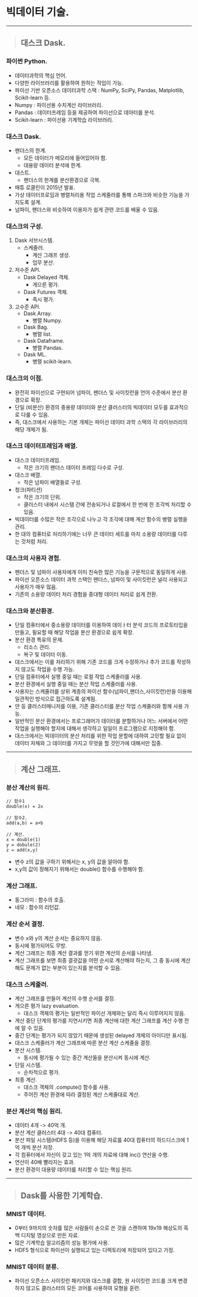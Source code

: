 
# 빅데이터 기술.

--------------------------------------------------------------------------------------------------------------

> ## 대스크 Dask.

### 파이썬 Python.
- 데이터과학의 핵심 언어.
- 다양한 라이브러리를 활용하여 원하는 작업이 가능.
- 파이선 기반 오픈소스 데이터과학 스택 : NumPy, SciPy, Pandas, Matplotlib, Scikit-learn 등.
- Numpy : 파이선용 수치계산 라이브러리.
- Pandas : 데이터프레임 등을 제공하여 파이선으로 데아터를 분석.
- Scikit-learn : 파이선용 기계학습 라이브러리.

### 대스크 Dask.
- 팬더스의 한계.
  - 모든 데이터가 메모리에 들어있어야 함.
  - 대용량 데이터 분석에 한계.
- 대스트.
  - 팬더스의 한계를 분산환경으로 극복.
- 매튜 로클린이 2015년 발표.
- 가상 데이터프로임과 병렬처리용 작업 스케줄러를 통해 스파크와 비슷한 기능을 가지도록 설계.
- 넘파이, 팬더스와 비슷하여 이용자가 쉽게 관련 코드를 배울 수 있음.

### 대스크의 구성.
1. Dask 서브시스템.
   - 스케줄러.
     - 계산 그래프 생성.
     - 업무 분산.
2. 저수준 API.
   - Dask Delayed 객체.
     - 게으른 평가.
   - Dask Futures 객체.
     - 즉시 평가.
3. 고수준 API.
   - Dask Array.
     - 병렬 Numpy.
   - Dask Bag.
     - 병렬 list.
   - Dask Dataframe.
     - 병렬 Pandas.
   - Dask ML.
     - 병렬 scikit-learn.

### 대스크의 이점.
- 완전히 파이선으로 구현되어 넘파이, 팬더스 및 사이킷런을 언어 수준에서 분산 환경으로 확장.
- 단일 (비분산) 환경의 중용량 데이터와 분산 클러스터의 빅데이터 모두를 효과적으로 다룰 수 있음.
- 즉, 대스크에서 사용하는 기본 개체는 파이선 데이터 과학 스택의 각 라이브러리의 해당 개체가 됨.

### 대스크 데이터프레임과 배열.
- 대스크 데이터프레임.
  - 작은 크기의 팬더스 데이터 프레임 다수로 구성.
- 대스크 배열.
  - 작은 넘파이 배열들로 구성.
- 청크(파티션)
  - 작은 크기의 단위.
  - 클러스터 내에서 시스템 간에 전송되거나 로컬에서 한 번에 한 조각씩 처리할 수 있음.
- 빅데이터를 수많은 작은 조각으로 나누고 각 조각에 대해 계산 함수의 병렬 실행을 관리.
- 한 대의 컴퓨터로 처리하기에는 너무 큰 데이터 세트를 마치 소용량 데이터를 다루는 것처럼 처리.

### 대스크의 사용자 경험.
- 팬더스 및 넘파이 사용자에게 이미 친숙한 많은 기능을 구문적으로 동일하게 사용.
- 파이선 오픈소스 데이터 과학 스택인 팬더스, 넘파이 및 사이킷런은 널리 사용되고 사용자가 매우 많음.
- 기존의 소용량 데이터 처리 경험을 중대형 데이터 처리로 쉽게 전환.

### 대스크와 분산환경.
- 단일 컴퓨터에서 중소용량 데이터를 이용하여 데이ㅏ터 분석 코드의 프로토타입을 만들고, 필요할 때 해당 작업을 분산 환경으로 쉽게 확장.
- 분산 환경 특유의 문제.
  - 리소스 관리.
  - 복구 및 데이터 이동.
- 대스크에서는 이를 처리하기 위해 기존 코드를 크게 수정하거나 추가 코드를 작성하지 않고도 작업을 수행 가능.
- 단일 컴퓨터에서 실행 중일 때는 로컬 작업 스케줄러를 사용.
- 분산 환경에서 실행 중일 때는 분산 작업 스케줄러를 사용.
- 사용자는 스케줄러를 상위 계층의 파이선 함수(넘파이,팬더스,사이킷런)만을 이용해 일관적인 방식으로 접근하도록 설계됨.
- 얀 등 클러스터매니저를 이용, 기존 클러스터를 분산 작업 스케줄러와 함께 사용 가능.
- 일반적인 분산 환경에서는 프로그래머가 데이터를 분할하거나 어느 서버에서 어떤 작업을 실행해야 할지에 대해서 생각하고 일일이 프로그램으로 지정해야 함.
- 대스크에서는 빅데이터의 분산 처리를 위한 작업 분할에 대하여 고민할 필요 없이 데이터 자체와 그 데이터를 가지고 무엇을 할 것인가에 대해서만 집중.

--------------------------------------------------------------------------------------------------------------

> ## 계산 그래프.

### 분산 계산의 원리.
    // 함수1
    double(x) = 2x

    // 함수2.
    add(a,b) = a+b

    // 계산.
    x = double(1)
    y = dobule(2)
    z = add(x,y)
- 변수 z의 값을 구하기 위해서는 x, y의 값을 알아야 함.
- x,y의 값이 정해지기 위해서는 double() 함수를 수행해야 함.

### 계산 그래프.
- 동그라미 : 함수의 호출.
- 네모 : 함수의 리턴값.

### 계산 순서 결정.
- 변수 x와 y의 계산 순서는 중요하지 않음.
- 동시에 평가되어도 무방.
- 계산 그래프는 최종 계산 결과를 얻기 위한 계산의 순서를 나타냄.
- 계산 그래프를 보면 최종 결괏값을 어떤 순서로 계산해야 하는지, 그 중 동시에 계산해도 문제가 없는 부분이 있는지를 분석할 수 있음.

### 대스크 스케줄러.
- 계산 그래프를 만들어 계산의 수행 순서를 결정.
- 게으른 평가 lazy evaluation.
  - 대스크 객체의 평가는 일반적인 파이선 개체와는 달리 즉시 이루어지지 않음.
- 계산 중단 단계의 평가를 지연시키면 최종 계산에 대한 계산 그래프를 계산 수행 전에 알 수 있음.
- 중간 단계는 평가가 되지 않았기 때문에 생성된 delayed 개체의 아이디만 표시됨.
- 대스크 스케줄러가 계산 그래프에 따른 분산 계산 스케줄을 결정.
- 분산 시스템.
  - 동시에 평가될 수 있는 중간 계산들을 분산시켜 동시에 계산.
- 단일 시스템.
  - 순차적으로 평가.
- 최종 계산.
  - 대스크 객체의 .compute() 함수를 사용.
  - 주어진 계산 환경에 따라 결정된 계산 스케줄대로 계산.

### 분산 계산의 핵심 원리.
- 데이터 4개 -> 40억 개.
- 분산 계산 클러스터 4대 -> 40대 컴퓨터.
- 분산 파일 시스템(HDFS 등)을 이용해 해당 자료를 40대 컴퓨터의 하드디스크에 1억 개씩 분산 저장.
- 각 컴퓨터에서 자신이 갖고 있는 1억 개의 자료에 대해 inc() 연산을 수행.
- 연산이 40배 빨라지는 효과.
- 분산 환경이 대용량 데이터를 처리할 수 있는 핵심 원리.

--------------------------------------------------------------------------------------------------------------

> ## Dask를 사용한 기계학습.

### MNIST 데이터.
- 0부터 9까지의 숫자를 많은 사람들이 손으로 쓴 것을 스캔하여 19x19 해상도의 흑백 디지털 영상으로 만든 자료.
- 많은 기계학습 알고리즘의 성능 평가에 사용.
- HDF5 형식으로 파이선이 실행되고 있는 디렉토리에 저장되어 있다고 가정.

### MNIST 데이터 분류.
- 파이선 오픈소스 사이킷런 패키지와 대스크를 결합, 원 사이킷런 코드를 크게 변경하지 않고도 클러스터의 모든 코어를 사용하여 모형을 훈련.














